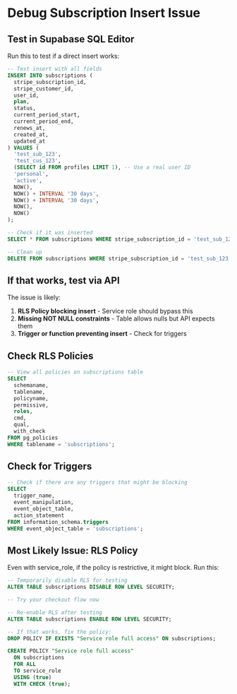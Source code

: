 # Debug Subscription Insert Issue

## Test in Supabase SQL Editor

Run this to test if a direct insert works:

```sql
-- Test insert with all fields
INSERT INTO subscriptions (
  stripe_subscription_id,
  stripe_customer_id,
  user_id,
  plan,
  status,
  current_period_start,
  current_period_end,
  renews_at,
  created_at,
  updated_at
) VALUES (
  'test_sub_123',
  'test_cus_123',
  (SELECT id FROM profiles LIMIT 1), -- Use a real user ID
  'personal',
  'active',
  NOW(),
  NOW() + INTERVAL '30 days',
  NOW() + INTERVAL '30 days',
  NOW(),
  NOW()
);

-- Check if it was inserted
SELECT * FROM subscriptions WHERE stripe_subscription_id = 'test_sub_123';

-- Clean up
DELETE FROM subscriptions WHERE stripe_subscription_id = 'test_sub_123';
```

## If that works, test via API

The issue is likely:
1. **RLS Policy blocking insert** - Service role should bypass this
2. **Missing NOT NULL constraints** - Table allows nulls but API expects them
3. **Trigger or function preventing insert** - Check for triggers

## Check RLS Policies

```sql
-- View all policies on subscriptions table
SELECT
  schemaname,
  tablename,
  policyname,
  permissive,
  roles,
  cmd,
  qual,
  with_check
FROM pg_policies
WHERE tablename = 'subscriptions';
```

## Check for Triggers

```sql
-- Check if there are any triggers that might be blocking
SELECT
  trigger_name,
  event_manipulation,
  event_object_table,
  action_statement
FROM information_schema.triggers
WHERE event_object_table = 'subscriptions';
```

## Most Likely Issue: RLS Policy

Even with service_role, if the policy is restrictive, it might block. Run this:

```sql
-- Temporarily disable RLS for testing
ALTER TABLE subscriptions DISABLE ROW LEVEL SECURITY;

-- Try your checkout flow now

-- Re-enable RLS after testing
ALTER TABLE subscriptions ENABLE ROW LEVEL SECURITY;

-- If that works, fix the policy:
DROP POLICY IF EXISTS "Service role full access" ON subscriptions;

CREATE POLICY "Service role full access"
  ON subscriptions
  FOR ALL
  TO service_role
  USING (true)
  WITH CHECK (true);
```
